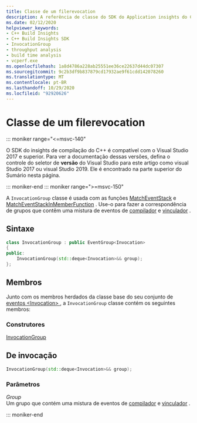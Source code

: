 ```yaml
---
title: Classe de um filerevocation
description: A referência de classe do SDK do Application insights do C++.
ms.date: 02/12/2020
helpviewer_keywords:
- C++ Build Insights
- C++ Build Insights SDK
- InvocationGroup
- throughput analysis
- build time analysis
- vcperf.exe
ms.openlocfilehash: 1a8d4786a228ab25551ee36ce22637d44dc07307
ms.sourcegitcommit: 9c2b3df9b837879cd17932ae9f61cdd142078260
ms.translationtype: MT
ms.contentlocale: pt-BR
ms.lasthandoff: 10/29/2020
ms.locfileid: "92920626"
---
```

# <a name="invocationgroup-class"></a>Classe de um filerevocation

::: moniker range="<=msvc-140"

O SDK do insights de compilação do C++ é compatível com o Visual Studio 2017 e superior. Para ver a documentação dessas versões, defina o controle do seletor de **versão** do Visual Studio para este artigo como visual Studio 2017 ou visual Studio 2019. Ele é encontrado na parte superior do Sumário nesta página.

::: moniker-end
::: moniker range=">=msvc-150"

A `InvocationGroup` classe é usada com as funções [MatchEventStack](../functions/match-event-stack.md) e [MatchEventStackInMemberFunction](../functions/match-event-stack-in-member-function.md) . Use-o para fazer a correspondência de grupos que contêm uma mistura de eventos de [compilador](../event-table.md#compiler) e [vinculador](../event-table.md#linker) .

## <a name="syntax"></a>Sintaxe

```cpp
class InvocationGroup : public EventGroup<Invocation>
{
public:
    InvocationGroup(std::deque<Invocation>&& group);
};
```

## <a name="members"></a>Membros

Junto com os membros herdados da classe base do seu conjunto de [eventos \<Invocation\> ](event-group.md) , a `InvocationGroup` classe contém os seguintes membros:

### <a name="constructors"></a>Construtores

[InvocationGroup](#invocation-group)

## <a name="invocationgroup"></a><a name="invocation-group"></a> De invocação

```cpp
InvocationGroup(std::deque<Invocation>&& group);
```

### <a name="parameters"></a>Parâmetros

*Group*\
Um grupo que contém uma mistura de eventos de [compilador](../event-table.md#compiler) e [vinculador](../event-table.md#linker) .

::: moniker-end
